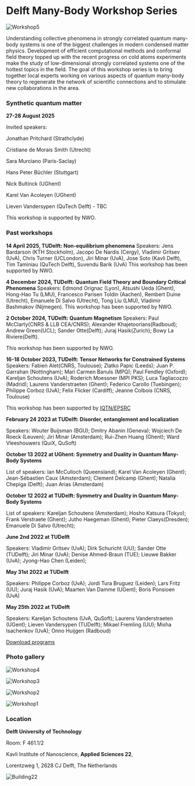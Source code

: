 Delft Many-Body Workshop Series
===============================

![Workshop5](assets/images/20231017_124539.jpg)

Understanding collective phenomena in strongly correlated quantum many-body systems is one of the biggest challenges in modern condensed matter physics. Development of efficient computational methods and conformal field theory topped up with the recent progress on cold atoms experiments make the study of low-dimensional strongly correlated systems one of the hottest topics in the field. The goal of this workshop series is to bring together local experts working on various aspects of quantum many-body theory to regenerate the network of scientific connections and to stimulate new collaborations in the area.



### **Synthetic quantum matter**

**27-28 August 2025**

Invited speakers:

Jonathan Pritchard (Strathclyde)

Cristiane de Morais Smith (Utrecht)

Sara Murciano (Paris-Saclay)

Hans Peter Büchler (Stuttgart)

Nick Bultinck (UGhent)

Karel Van Acoleyen (UGhent)

Lieven Vandersypen (QuTech Delft) - TBC

This workshop is supported by NWO.

### **Past workshops**

**14 April 2025, TUDelft: Non-equilibrium phenomena**
Speakers: 
Jens Bardarson (KTH Stockholm), Jacopo De Nardis (Cergy), Vladimir Gritsev (UvA), Chris Turner (UCLondon), Jiri Minar (UvA), Jose Soto (Kavli Delft), Tim Taminiau (QuTech Delft), Suvendu Barik (UvA)
This workshop has been supported by NWO.

**4 December 2024, TUDelft: Quantum Field Theory and Boundary Critical Phenomena**
Speakers:
Edmond Orignac (Lyon), Atsushi Ueda (Ghent), Hong-Hao Tu (LMU), Francesco Parisen Toldin (Aachen), Rembert Duine (Utrecht), Emanuele Di Salvo (Utrecht), Tong Liu (LMU),  Vladimir Bashmakov (Nijmegen).
This workshop has been supported by NWO.

**2 October 2024, TUDelft: Quantum Magnetism**
Speakers:
Paul McClarty(CNRS & LLB CEA/CNRS); Alexander Khajetoorians(Radboud); Andrew Green(UCL);
Sander Otte(Delft); Juraj Hasik(Zurich); Bowy La Riviere(Delft).

This workshop has been supported by NWO.

**16-18 October 2023, TUDelft: Tensor Networks for Constrained Systems**
Speakers:
Fabien Alet(CNRS, Toulouse); Zlatko Papic (Leeds);
Juan P. Garrahan (Nottingham); Mari Carmen Banuls (MPQ); Paul Fendley (Oxford);
Kareljan Schoutens (UvA); Roderich Moessner (MPI PKS); Luca Tagliacozzo (Madrid);
Laurens Vanderstraeten (Ghent); Federico Carollo (Tuebingen); Philippe Corboz (UvA);
Felix Flicker (Cardiff);  Jeanne Colbois (CNRS, Toulouse)

This workshop has been supported by [IQTN/EPSRC](https://iqtn.phys.strath.ac.uk/tensor-networks-for-constrained-systems/)


**February 24 2023 at TUDelft: Disorder, entanglement and localization**

Speakers: Wouter Buijsman (BGU);
Dmitry Abanin (Geneva);
Wojciech De Roeck (Leuven);
Jiri Minar (Amsterdam);
Rui-Zhen Huang (Ghent);
Ward Vleeshouwers (QuiX, QuSoft)


**October 13 2022 at UGhent: Symmetry and Duality in Quantum Many-Body Systems**

List of speakers: Ian McCulloch (Queensland);
Karel Van Acoleyen (Ghent);
Jean-Sébastien Caux (Amsterdam);
Clement Delcamp (Ghent);
Natalia Chepiga (Delft);
Juan Arias (Amsterdam)


**October 12 2022 at TUDelft: Symmetry and Duality in Quantum Many-Body Systems**

List of speakers: Kareljan Schoutens (Amsterdam); 
Hosho Katsura (Tokyo);
Frank Verstraete (Ghent);
Jutho Haegeman (Ghent);
Pieter Claeys(Dresden);
Emanuele Di Salvo (Utrecht);


**June 2nd 2022 at TUDelft**

Speakers: Vladimir Gritsev (UvA); Dirk Schuricht (UU); Sander Otte (TUDelft); Jiri Minar (UvA); Denise Ahmed-Braun (TUE); Lieuwe Bakker (UvA); Jyong-Hao Chen (Leiden); 


**May 31st 2022 at TUDelft**

Speakers: Philippe Corboz (UvA); Jordi Tura Bruguez (Leiden); Lars Fritz (UU); Juraj Hasik (UvA); Maarten Van Damme (UGent); Boris Ponsioen (UvA)

**May 25th 2022 at TUDelft**

Speakers: Kareljan Schoutens (UvA, QuSoft); Laurens Vanderstraeten (UGent); Lieven Vandersypen (TUDelft); Mikael Fremling (UU); Misha Isachenkov (UvA); Onno Huijgen (Radboud)

[Download programs](https://nchepiga.github.io/homepage/assets/program_workshops.pdf)


### **Photo gallery**

![Workshop4](assets/images/workshop4.jpg)

![Workshop3](assets/images/workshop_3.jpg)

![Workshop2](assets/images/workshop2.jpg)

![Workshop1](assets/images/workshop1.jpg)





### **Location**

**Delft University of Technology**

Room: F 461.1/2 

Kavli Institute of Nanoscience,  **Applied Sciences 22**,

Lorentzweg 1, 2628 CJ Delft,  The Netherlands

![Building22](assets/images/delft.svg)


